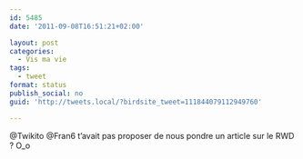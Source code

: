 ```yaml
---
id: 5485
date: '2011-09-08T16:51:21+02:00'

layout: post
categories:
  - Vis ma vie
tags:
  - tweet
format: status
publish_social: no
guid: 'http://tweets.local/?birdsite_tweet=111844079112949760'

---
```


@Twikito @Fran6 t’avait pas proposer de nous pondre un article sur le RWD ? O\_o